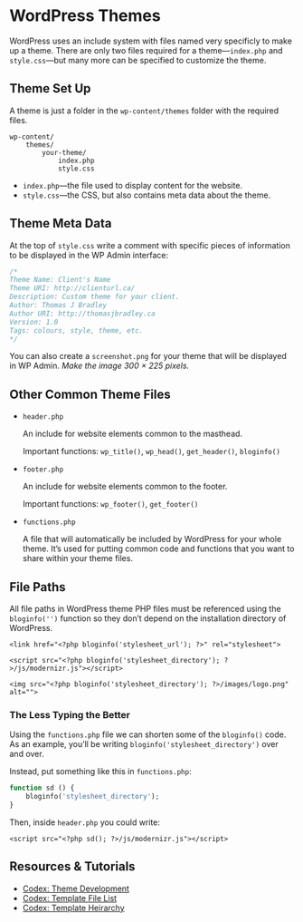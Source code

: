# WordPress Themes

WordPress uses an include system with files named very specificly to make up a theme. There are only two files required for a theme—`index.php` and `style.css`—but many more can be specified to customize the theme.

## Theme Set Up

A theme is just a folder in the `wp-content/themes` folder with the required files.

	wp-content/
		themes/
			your-theme/
				index.php
				style.css

- `index.php`—the file used to display content for the website.
- `style.css`—the CSS, but also contains meta data about the theme.

## Theme Meta Data

At the top of `style.css` write a comment with specific pieces of information to be displayed in the WP Admin interface:

```css
/*
Theme Name: Client's Name
Theme URI: http://clienturl.ca/
Description: Custom theme for your client.
Author: Thomas J Bradley
Author URI: http://thomasjbradley.ca
Version: 1.0
Tags: colours, style, theme, etc.
*/
```

You can also create a `screenshot.png` for your theme that will be displayed in WP Admin. *Make the image 300 × 225 pixels.*

## Other Common Theme Files

- `header.php`

	An include for website elements common to the masthead.

	Important functions: `wp_title()`, `wp_head()`, `get_header()`, `bloginfo()`

- `footer.php`

	An include for website elements common to the footer.

	Important functions: `wp_footer()`, `get_footer()`

- `functions.php`

	A file that will automatically be included by WordPress for your whole theme. It’s used for putting common code and functions that you want to share within your theme files.

## File Paths

All file paths in WordPress theme PHP files must be referenced using the `bloginfo('')` function so they don’t depend on the installation directory of WordPress.

```html+php
<link href="<?php bloginfo('stylesheet_url'); ?>" rel="stylesheet">

<script src="<?php bloginfo('stylesheet_directory'); ?>/js/modernizr.js"></script>

<img src="<?php bloginfo('stylesheet_directory'); ?>/images/logo.png" alt="">
```

### The Less Typing the Better

Using the `functions.php` file we can shorten some of the `bloginfo()` code. As an example, you’ll be writing `bloginfo('stylesheet_directory')` over and over.

Instead, put something like this in `functions.php`:

```php
function sd () {
	bloginfo('stylesheet_directory');
}
```

Then, inside `header.php` you could write:

```html+php
<script src="<?php sd(); ?>/js/modernizr.js"></script>
```

## Resources & Tutorials

- [Codex: Theme Development](http://codex.wordpress.org/Theme_Development)
- [Codex: Template File List](http://codex.wordpress.org/Theme_Development#Template_Files_List)
- [Codex: Template Heirarchy](http://codex.wordpress.org/Template_Hierarchy)
